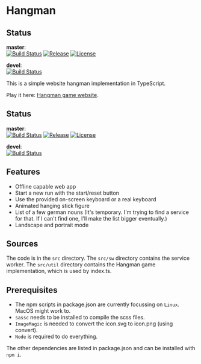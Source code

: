 # Hangman

## Status
__master__:<br>
[![Build Status](https://travis-ci.org/atennert/hangman.svg?branch=master)](https://travis-ci.org/atennert/hangman)
[![Release](https://img.shields.io/github/release/atennert/hangman.svg)](https://github.com/atennert/hangman/releases)
[![License](https://img.shields.io/github/license/atennert/hangman.svg)](https://opensource.org/licenses/MIT)

__devel__:<br>
[![Build Status](https://travis-ci.org/atennert/hangman.svg?branch=devel)](https://travis-ci.org/atennert/hangman)

This is a simple website hangman implementation in TypeScript.

Play it here: [Hangman game website](https://hangman.andreas-tennert.de).

## Status
__master__:<br>
[![Build Status](https://travis-ci.org/atennert/hangman.svg?branch=master)](https://travis-ci.org/atennert/hangman)
[![Release](https://img.shields.io/github/release/atennert/hangman.svg)](https://github.com/atennert/hangman/releases)
[![License](https://img.shields.io/github/license/atennert/hangman.svg)](https://opensource.org/licenses/MIT)

__devel__:<br>
[![Build Status](https://travis-ci.org/atennert/hangman.svg?branch=devel)](https://travis-ci.org/atennert/hangman)

## Features
* Offline capable web app
* Start a new run with the start/reset button
* Use the provided on-screen keyboard or a real keyboard
* Animated hanging stick figure
* List of a few german nouns (It's temporary. I'm trying to find a service for that. If I can't find one, I'll make the list bigger eventually.)
* Landscape and portrait mode

## Sources
The code is in the `src` directory. The `src/sw` directory contains the service worker. The `src/util` directory contains the Hangman game implementation, which is used by index.ts.

## Prerequisites
* The npm scripts in package.json are currently focussing on `Linux`. MacOS might work to.
* `sassc` needs to be installed to compile the scss files.
* `ImageMagic` is needed to convert the icon.svg to icon.png (using convert).
* `Node` is required to do everything.

The other dependencies are listed in package.json and can be installed with `npm i`.
